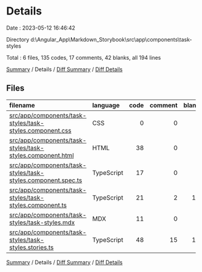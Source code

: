 # Details

Date : 2023-05-12 16:46:42

Directory d:\\Angular_App\\Markdown_Storybook\\src\\app\\components\\task-styles

Total : 6 files,  135 codes, 17 comments, 42 blanks, all 194 lines

[Summary](results.md) / Details / [Diff Summary](diff.md) / [Diff Details](diff-details.md)

## Files
| filename | language | code | comment | blank | total |
| :--- | :--- | ---: | ---: | ---: | ---: |
| [src/app/components/task-styles/task-styles.component.css](/src/app/components/task-styles/task-styles.component.css) | CSS | 0 | 0 | 1 | 1 |
| [src/app/components/task-styles/task-styles.component.html](/src/app/components/task-styles/task-styles.component.html) | HTML | 38 | 0 | 4 | 42 |
| [src/app/components/task-styles/task-styles.component.spec.ts](/src/app/components/task-styles/task-styles.component.spec.ts) | TypeScript | 17 | 0 | 5 | 22 |
| [src/app/components/task-styles/task-styles.component.ts](/src/app/components/task-styles/task-styles.component.ts) | TypeScript | 21 | 2 | 13 | 36 |
| [src/app/components/task-styles/task-styles.mdx](/src/app/components/task-styles/task-styles.mdx) | MDX | 11 | 0 | 7 | 18 |
| [src/app/components/task-styles/task-styles.stories.ts](/src/app/components/task-styles/task-styles.stories.ts) | TypeScript | 48 | 15 | 12 | 75 |

[Summary](results.md) / Details / [Diff Summary](diff.md) / [Diff Details](diff-details.md)